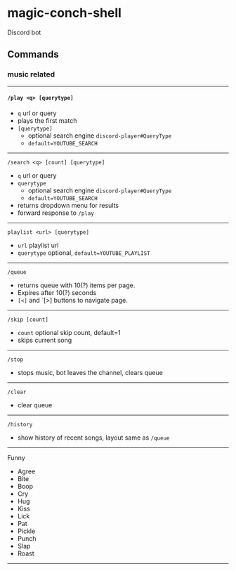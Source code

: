 # magic-conch-shell

Discord bot

## Commands

### music related

---

#### `/play <q> [querytype]`

- `q` url or query
- plays the first match
- `[querytype]`
  - optional search engine `discord-player#QueryType`
  - `default=YOUTUBE_SEARCH`

---

`/search <q> [count] [querytype]`

- `q` url or query
- `querytype`
  - optional search engine `discord-player#QueryType`
  - `default=YOUTUBE_SEARCH` 
- returns dropdown menu for results
- forward response to `/play`

---

`playlist <url> [querytype]`

- `url` playlist url
- `querytype` optional, `default=YOUTUBE_PLAYLIST`

---

`/queue`

- returns queue with 10(?) items per page.
- Expires after 10(?) seconds
- `[<]` and `[>] buttons to navigate page.

---

`/skip [count]`

- `count` optional skip count, default=1
- skips current song

---

`/stop`

- stops music, bot leaves the channel, clears queue

---

`/clear`

- clear queue

---

`/history`

- show history of recent songs, layout same as `/queue`

---

Funny
- Agree
- Bite
- Boop
- Cry
- Hug
- Kiss
- Lick
- Pat
- Pickle
- Punch
- Slap
- Roast

---
